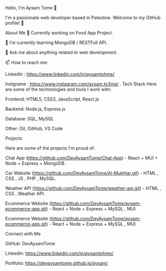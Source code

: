 Hello, I'm Aysam Tome 👋

I'm a passionate web developer based in Palestine. Welcome to my GitHub profile! 🚀


About Me
💼 Currently working on Food App Project.

🌱 I’m currently learning MongoDB / RESTFull API.

💬 Ask me about anything related to web development.

📫 How to reach me:

LinkedIn : https://www.linkedin.com/in/aysamtohme/ 

Instgrame : https://www.instagram.com/aysam.to3me/
.
Tech Stack
Here are some of the technologies and tools I work with:

Frontend: HTML5, CSS3, JavaScript, React.js

Backend: Node.js, Express.js

Database: SQL, MySQL

Other: Git, GitHub, VS Code

Projects

Here are some of the projects I'm proud of:


Chat App (https://github.com/DevAysamTome/Chat-App) - React + MUI + Node + Express + MongoDB .

Car Website (https://github.com/DevAysamTome/Al-Mukhtar.git) - HTML , CSS , JS , PHP , MySQL.

Weather API (https://github.com/DevAysamTome/weather-api.git) - HTML , CSS , Weather API.

Ecommerce Website (https://github.com/DevAysamTome/aysam-ecommerce-app.git) - React + Node + Express + MySQL , MUI.

Ecommerce Website (https://github.com/DevAysamTome/aysam-ecommerce-app.git) - React + Node + Express + MySQL , MUI.

Connect with Me

GitHub: DevAysamTome

LinkedIn: https://www.linkedin.com/in/aysamtohme/ 

Portfolio: https://devaysamtome.github.io/aysam/
